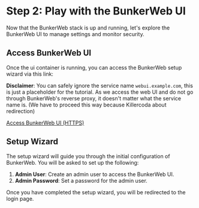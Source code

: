 
# Step 2: Play with the BunkerWeb UI

Now that the BunkerWeb stack is up and running, let's explore the BunkerWeb UI to manage settings and monitor security.

## Access BunkerWeb UI

Once the ui container is running, you can access the BunkerWeb setup wizard via this link:

**Disclaimer**: You can safely ignore the service name `webui.example.com`, this is just a placeholder for the tutorial. As we access the web UI and do not go through BunkerWeb's reverse proxy, it doesn't matter what the service name is. (We have to proceed this way because Killercoda about redirection)

[Access BunkerWeb UI (HTTPS)]({{TRAFFIC_HOST1_1}})

## Setup Wizard

The setup wizard will guide you through the initial configuration of BunkerWeb. You will be asked to set up the following:

1. **Admin User**: Create an admin user to access the BunkerWeb UI.
2. **Admin Password**: Set a password for the admin user.

Once you have completed the setup wizard, you will be redirected to the login page.
